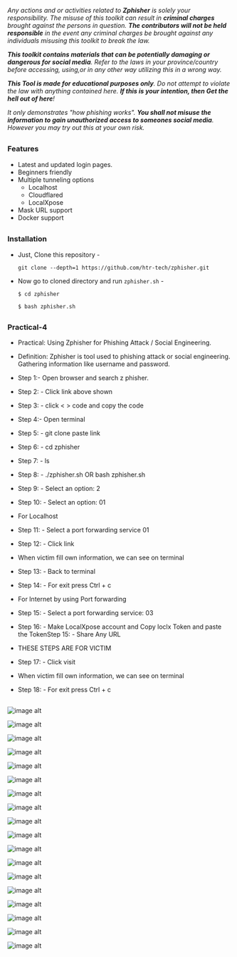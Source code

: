 
<i>Any actions and or activities related to <b>Zphisher</b> is solely your responsibility. The misuse of this toolkit can result in <b>criminal charges</b> brought against the persons in question. <b>The contributors will not be held responsible</b> in the event any criminal charges be brought against any individuals misusing this toolkit to break the law.

<b>This toolkit contains materials that can be potentially damaging or dangerous for social media</b>. Refer to the laws in your province/country before accessing, using,or in any other way utilizing this in a wrong way.

<b>This Tool is made for educational purposes only</b>. Do not attempt to violate the law with anything contained here. <b>If this is your intention, then Get the hell out of here</b>!

It only demonstrates "how phishing works". <b>You shall not misuse the information to gain unauthorized access to someones social media</b>. However you may try out this at your own risk.</i>




##

### Features

- Latest and updated login pages.
- Beginners friendly
- Multiple tunneling options
  - Localhost
  - Cloudflared
  - LocalXpose
- Mask URL support 
- Docker support

##

### Installation


- Just, Clone this repository -
  ```
  git clone --depth=1 https://github.com/htr-tech/zphisher.git
  ```

- Now go to cloned directory and run `zphisher.sh` -
  ```
  $ cd zphisher

  $ bash zphisher.sh
  ```


##
### Practical-4



- Practical: Using Zphisher for Phishing Attack / Social
Engineering.
- Definition: Zphisher is tool used to phishing attack or social
engineering. Gathering information like username and password.





- Step 1:- Open browser and search z phisher.
- Step 2: - Click link above shown
- Step 3: - click < > code and copy the code
- Step 4:- Open terminal
- Step 5: - git clone paste link
- Step 6: - cd zphisher
- Step 7: - ls
- Step 8: - ./zphisher.sh OR bash zphisher.sh
- Step 9: - Select an option: 2
- Step 10: - Select an option: 01
- For Localhost
- Step 11: - Select a port forwarding service  01
- Step 12: - Click link
- When victim fill own information, we can see on terminal
- Step 13: - Back to terminal
- Step 14: - For exit press Ctrl + c
- For Internet by using Port forwarding
- Step 15: - Select a port forwarding service: 03
- Step 16: - Make LocalXpose account and Copy loclx Token and paste the TokenStep 15: - Share Any URL
- THESE STEPS ARE FOR VICTIM
- Step 17: - Click visit
- When victim fill own information, we can see on terminal
- Step 18: - For exit press Ctrl + c

##



![image alt](https://github.com/Msc1319/Z8/blob/b1c1f0de6742298244c5df5a8d95eb5b87280599/Z6/1.1.png)

![image alt](https://github.com/Msc1319/Z8/blob/f7d0e54f1e61246b37756956d1627ad30fb52dfc/Z6/3.3.png)

![image alt](https://github.com/Msc1319/Z8/blob/138954a848b0ea6fe80d6f3e002fde11042d025a/Z6/4.png)

![image alt](https://github.com/Msc1319/Z8/blob/8f4e351aecc4ee64179740aff78c7ec84136e935/Z6/5.png)

![image alt](https://github.com/Msc1319/Z8/blob/12450ca7bc03325c8ce7eef54b917a0f39dc519f/Z6/6.png)

![image alt](https://github.com/Msc1319/Z8/blob/ef0953e0ccca7bc3e161ea0dcf58b9108ff0d860/Z6/7.png)

![image alt](https://github.com/Msc1319/Z8/blob/04ea80919a98fad2d2c38dd2e64446a0e52dd071/Z6/8.png)

![image alt](https://github.com/Msc1319/Z8/blob/4d90b1240404f894e4af936a4c1e4fed0c2746eb/Z6/9.png)

![image alt](https://github.com/Msc1319/Z8/blob/eca546695f3f4f6848098d69a7416c3cbfa55195/Z6/10.png)

![image alt](https://github.com/Msc1319/Z8/blob/6deab5c984878cc75ec3b8e587253663203d5b20/Z6/11.png)

![image alt](https://github.com/Msc1319/Z8/blob/fb18a4b094d425263dde4d6445477ba506842c80/Z6/12.png)

![image alt](https://github.com/Msc1319/Z8/blob/c116828520e14db588b9db42307d34e837fe00f2/Z6/14.png)

![image alt]()

![image alt]()

![image alt]()

![image alt]()

![image alt]()

![image alt]()
